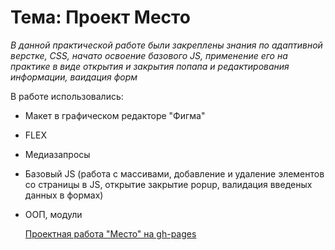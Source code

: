 # Тема: **Проект Место**  

*В данной практической работе были закреплены знания по адаптивной верстке, CSS, начато освоение базового JS, применение его на практике в виде открытия и закрытия попапа и редактирования информации, ваидация форм*  

В работе использовались:
* Макет в графическом редакторе "Фигма"  
* FLEX  
* Медиазапросы  
* Базовый JS (работа с массивами, добавление и удаление элементов со страницы в JS, открытие закрытие popup, валидация введеных данных в формах)
* ООП, модули
  
    
    [Проектная работа "Место" на gh-pages](https://leisanmingalieva.github.io/mesto/ "Место")